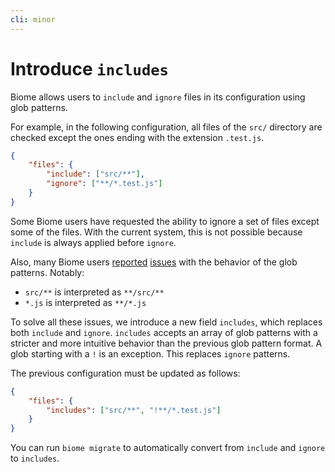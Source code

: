 ```yaml
---
cli: minor
---
```


# Introduce `includes`

Biome allows users to `include` and `ignore` files in its configuration using glob patterns.

For example, in the following configuration, all files of the `src/` directory are checked except the ones ending with the extension `.test.js`.

```json
{
    "files": {
        "include": ["src/**"],
        "ignore": ["**/*.test.js"]
    }
}
```

Some Biome users have requested the ability to ignore a set of files except some of the files.
With the current system, this is not possible because `include` is always applied before `ignore`.

Also, many Biome users [reported](https://github.com/biomejs/biome/issues/2421) [issues](https://github.com/biomejs/biome/issues/3345) with the behavior of the glob patterns.
Notably:

- `src/**` is interpreted as `**/src/**`
- `*.js` is interpreted as `**/*.js`

To solve all these issues, we introduce a new field `includes`, which replaces both `include` and `ignore`.
`includes` accepts an array of glob patterns with a stricter and more intuitive behavior than the previous glob pattern format.
A glob starting with a `!` is an exception.
This replaces `ignore` patterns.

The previous configuration must be updated as follows:

```json
{
    "files": {
        "includes": ["src/**", "!**/*.test.js"]
    }
}
```

You can run `biome migrate` to automatically convert from `include` and `ignore` to `includes`.
